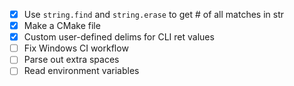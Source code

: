 - [x] Use `string.find` and `string.erase` to get # of all matches in str
- [x] Make a CMake file
- [x] Custom user-defined delims for CLI ret values
- [ ] Fix Windows CI workflow
- [ ] Parse out extra spaces
- [ ] Read environment variables
